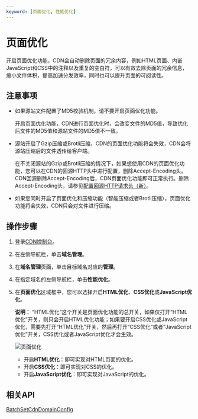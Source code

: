 ```yaml
---
keyword: [页面优化, 性能优化]
---
```


# 页面优化

开启页面优化功能，CDN会自动删除页面的冗余内容，例如HTML页面、内嵌JavaScript和CSS中的注释以及重复的空白符，可以有效去除页面的冗余信息，缩小文件体积，提高加速分发效率，同时也可以提升页面的可阅读性。

## 注意事项

-   如果源站文件配置了MD5校验机制，请不要开启页面优化功能。

    开启页面优化功能，CDN进行页面优化时，会改变文件的MD5值，导致优化后文件的MD5值和源站文件的MD5值不一致。

-   源站开启了Gzip压缩或Brotli压缩，CDN的页面优化功能将会失效，CDN会将源站压缩后的文件透传给客户端。

    在不关闭源站的Gzip或Brotli压缩的情况下，如果想使用CDN的页面优化功能，您可以在CDN的回源HTTP头中进行配置，删除Accept-Encoding头。CDN回源删除Accept-Encoding后，CDN页面优化功能即可正常执行。删除Accept-Encoding头，请参见[配置回源HTTP请求头（新）](/cn.zh-CN/域名管理/回源配置/配置回源HTTP请求头（新）.md)。

-   如果您同时开启了页面优化和压缩功能（智能压缩或者Brotli压缩），页面优化功能将会失效，CDN只会对文件进行压缩。

## 操作步骤

1.  登录[CDN控制台](https://cdn.console.aliyun.com)。

2.  在左侧导航栏，单击**域名管理**。

3.  在**域名管理**页面，单击目标域名对应的**管理**。

4.  在指定域名的左侧导航栏，单击**性能优化**。

5.  在**页面优化**区域框中，您可以选择开启**HTML优化**、**CSS优化**或**JavaScript优化**。

    **说明：** “HTML优化”这个开关是页面优化功能的总开关，如果仅打开“HTML优化”开关，则只会开启HTML优化功能；如果要开启CSS优化或JavaScript优化，需要先打开“HTML优化”开关，然后再打开“CSS优化”或者“JavaScript优化”开关，CSS优化或者JavaScript优化才会生效。

    ![页面优化](https://static-aliyun-doc.oss-accelerate.aliyuncs.com/assets/img/zh-CN/9542707161/p7303.png)

    -   开启**HTML优化**：即可实现对HTML页面的优化。
    -   开启**CSS优化**：即可实现对CSS的优化。
    -   开启**JavaScript优化**：即可实现对JavaScript的优化。

## 相关API

[BatchSetCdnDomainConfig](/cn.zh-CN/新版API参考/域名管理类接口/批量配置域名.md)

